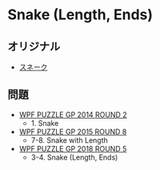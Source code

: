# Snake (Length, Ends)

## オリジナル
- [スネーク](snake.md)

## 問題
- [WPF PUZZLE GP 2014 ROUND 2](../questions/wpfpgp2014_2.md)
	- 1\. Snake
- [WPF PUZZLE GP 2015 ROUND 8](../questions/wpfpgp2015_8.md)
	- 7-8. Snake with Length
- [WPF PUZZLE GP 2018 ROUND 5](../questions/wpfpgp2018_5.md)
	- 3-4. Snake (Length, Ends)
